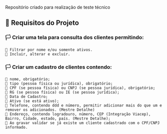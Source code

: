 Repositório criado para realização de teste técnico

## 🚀 Requisitos do Projeto

### 🏳️ Criar uma tela para consulta dos clientes permitindo:
    📌 Filtrar por nome e/ou somente ativos.
    📌 Incluir, alterar e excluir.

### 🏳️ Criar um cadastro de clientes contendo:
    📌 nome, obrigatório;
    📌 tipo (pessoa física ou jurídica), obrigatório;
    📌 CPF (se pessoa física) ou CNPJ (se pessoa jurídica), obrigatório;
    📌 RG (se pessoa física) ou IE (se pessoa jurídica);
    📌 Data de Cadastro;
    📌 Ativo (se está ativo);    
    📌 Telefone, contendo ddd e número, permitir adicionar mais do que um e remover os adicionados. (Mestre Detalhe)
    📌 Endereço, contendo logradouro, número, CEP (Integração Viacep), Bairro, Cidade, estado, país. (Mestre Detalhe);
    📌 Ao gravar validar se já existe um cliente cadastrado com o CPF/CNPJ informado.

